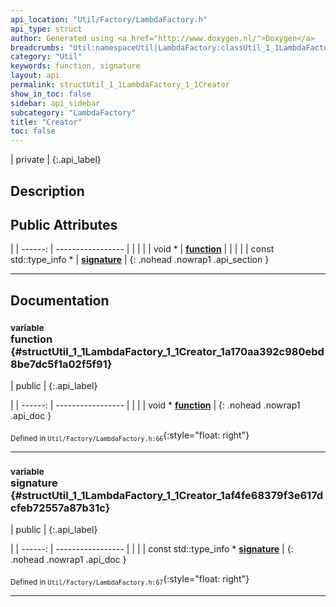 ```yaml
---
api_location: "Util/Factory/LambdaFactory.h"
api_type: struct
author: Generated using <a href="http://www.doxygen.nl/">Doxygen</a>
breadcrumbs: "Util:namespaceUtil|LambdaFactory:classUtil_1_1LambdaFactory"
category: "Util"
keywords: function, signature
layout: api
permalink: structUtil_1_1LambdaFactory_1_1Creator
show_in_toc: false
sidebar: api_sidebar
subcategory: "LambdaFactory"
title: "Creator"
toc: false
---
```


| private |
{:.api_label}

## Description





## Public Attributes

|
| ------: | ----------------- |
|  | |
| void * | **[function](#structUtil_1_1LambdaFactory_1_1Creator_1a170aa392c980ebd8be7dc5f1a02f5f91)**  |
|  | |
| const std::type_info * | **[signature](#structUtil_1_1LambdaFactory_1_1Creator_1af4fe68379f3e617dcfeb72557a87b31c)**  |
{: .nohead .nowrap1 .api_section }


-------------------------------------------------------------------

## Documentation

### <small>variable</small><br/> function {#structUtil_1_1LambdaFactory_1_1Creator_1a170aa392c980ebd8be7dc5f1a02f5f91}

| public |
{:.api_label}

|
| ------: | ----------------- |
|  |
| void * **[function](#structUtil_1_1LambdaFactory_1_1Creator_1a170aa392c980ebd8be7dc5f1a02f5f91)**  |
{: .nohead .nowrap1 .api_doc }





<sub>Defined in `Util/Factory/LambdaFactory.h:66`</sub>{:style="float: right"}

-------------------------------------------------------------------

### <small>variable</small><br/> signature {#structUtil_1_1LambdaFactory_1_1Creator_1af4fe68379f3e617dcfeb72557a87b31c}

| public |
{:.api_label}

|
| ------: | ----------------- |
|  |
| const std::type_info * **[signature](#structUtil_1_1LambdaFactory_1_1Creator_1af4fe68379f3e617dcfeb72557a87b31c)**  |
{: .nohead .nowrap1 .api_doc }





<sub>Defined in `Util/Factory/LambdaFactory.h:67`</sub>{:style="float: right"}

-------------------------------------------------------------------

